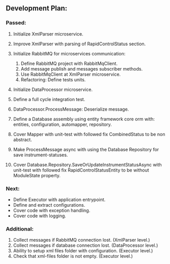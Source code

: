 ## Development Plan:

### Passed:

1. Initialize XmlParser microservice.
2. Improve XmlParser with parsing of RapidControlStatus section.
3. Initialize RabbitMQ for microservices communication:

   1. Define RabbitMQ project with RabbitMqClient.
   2. Add message publish and messages subscriber methods.
   3. Use RabbitMqClient at XmlParser microservice.
   4. Refactoring: Define tests units.

4. Initialize DataProcessor microservice.
5. Define a full cycle integration test.
6. DataProcessor.ProcessMessage: Deserialize message.
7. Define a Database assembly using entity framework core orm with: entities, configuration, automapper, repository.
8. Cover Mapper with unit-test with followed fix CombinedStatus to be non abstract.
9. Make ProcessMessage async with using the Database Repository for save instrument-statuses.
10. Cover Database.Repository.SaveOrUpdateInstrumentStatusAsync with unit-test with followed fix RapidControlStatusEntity to be without ModuleState property.

### Next:

- Define Executor with application entrypoint.
- Define and extract configurations.
- Cover code with exception handling.
- Cover code with logging.

### Additional:

1. Collect messages if RabbitMQ connection lost. (XmlParser level.)
2. Collect messages if database connection lost. (DataProcessor level.)
3. Ability to setup xml files folder with configuration. (Executor level.)
4. Check that xml-files folder is not empty. (Executor level.)